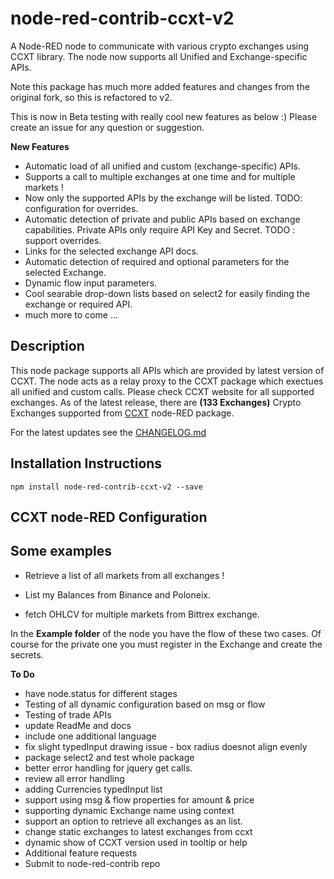 # node-red-contrib-ccxt-v2

A Node-RED node to communicate with various crypto exchanges using CCXT library. The node now supports all Unified and Exchange-specific APIs.

Note this package has much more added features and changes from the original fork, so this is refactored to v2.

This is now in Beta testing with really cool new features as below :) Please create an issue for any question or suggestion.

**New Features**

- Automatic load of all unified and custom (exchange-specific) APIs.
- Supports a call to multiple exchanges at one time and for multiple markets !
- Now only the supported APIs by the exchange will be listed. TODO: configuration for overrides.
- Automatic detection of private and public APIs based on exchange capabilities. Private APIs only require API Key and Secret. TODO : support overrides.
- Links for the selected exchange API docs.
- Automatic detection of required and optional parameters for the selected Exchange.
- Dynamic flow input parameters.
- Cool searable drop-down lists based on select2 for easily finding the exchange or required API.
- much more to come ...

## Description

This node package supports all APIs which are provided by latest version of CCXT. The node acts as a relay proxy to the CCXT package which exectues all unified and custom calls.
Please check CCXT website for all supported exchanges.
As of the latest release, there are **(133 Exchanges)** Crypto Exchanges supported from [CCXT](https://github.com/ccxt/ccxt) node-RED package.

For the latest updates see the [CHANGELOG.md](https://github.com/masalinas/node-red-contrib-ccxt/blob/master/CHANGELOG.md)

## Installation Instructions

```
npm install node-red-contrib-ccxt-v2 --save
```

## CCXT node-RED Configuration


## Some examples

- Retrieve a list of all markets from all exchanges !

- List my Balances from Binance and Poloneix.

- fetch OHLCV for multiple markets from Bittrex exchange.


In the **Example folder** of the node you have the flow of these two cases. Of course for the private one you must register in the Exchange and create the secrets.

**To Do**
- have node.status for different stages
- Testing of all dynamic configuration based on msg or flow
- Testing of trade APIs
- update ReadMe and docs
- include one additional language
- fix slight typedInput drawing issue - box radius doesnot align evenly
- package select2 and test whole package
- better error handling for jquery get calls.
- review all error handling
- adding Currencies typedInput list
- support using msg & flow properties for amount & price
- supporting dynamic Exchange name using context
- support an option to retrieve all exchanges as an list.
- change static exchanges to latest exchanges from ccxt
- dynamic show of CCXT version used in tooltip or help
- Additional feature requests
- Submit to node-red-contrib repo
